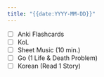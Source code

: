 ```yaml
---
title: "{{date:YYYY-MM-DD}}"
---
```


- [ ] Anki Flashcards
- [ ] KoL
- [ ] Sheet Music (10 min.)
- [ ] Go (1 Life & Death Problem)
- [ ] Korean (Read 1 Story)
